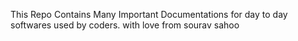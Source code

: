 This Repo Contains Many Important Documentations for day to day softwares used by coders. 
with love from sourav sahoo
